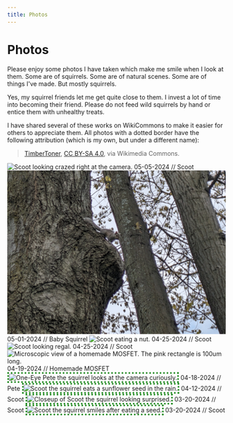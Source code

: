 ```yaml
---
title: Photos
---
```


# Photos

Please enjoy some photos I have taken which make me smile when I look at them. Some are of squirrels. Some are of natural scenes. Some are of things I've made. But mostly squirrels.

Yes, my squirrel friends let me get quite close to them. I invest a lot of time into becoming their friend. Please do not feed wild squirrels by hand or entice them with unhealthy treats. 

I have shared several of these works on WikiCommons to make it easier for others to appreciate them. All photos with a <span class="emph">dotted border</span> have the following attribution (which is my own, but under a different name):

> [TimberToner](https://commons.wikimedia.org/wiki/Special:Contributions/TimberToner), [CC BY-SA 4.0](https://creativecommons.org/licenses/by-sa/4.0), via Wikimedia Commons.

</div>

[//]: # (The above HTML mark ends the content div so that the photos div can begin. Some CSS tomfoolery is all.)

<div id="photos">
<img src="/media/scoot_20240505.jpg" alt="Scoot looking crazed right at the camera.">
05-05-2024 // Scoot

<img src="/media/baby_scoot_2040501.jpg" alt="First glimpse of Scoot's new kit!">
05-01-2024 // Baby Squirrel

<img src="/media/scoot_eats_20240425.jpg" alt="Scoot eating a nut."> 
04-25-2024 // Scoot

<img src="/media/scoot_regal_20240425.jpg" alt="Scoot looking regal."> 
04-25-2024 // Scoot

<img src="/media/mosfet_20240419.png" alt="Microscopic view of a homemade MOSFET. The pink rectangle is 100um long."> 
04-19-2024 // Homemade MOSFET

<img src="/media/squirrel_pete_curious_20240418.jpg" alt="One-Eye Pete the squirrel looks at the camera curiously." style="border: 4px dotted ForestGreen"> 
04-18-2024 // Pete

<img src="/media/squirrel_scoot_rainy_20240412.jpg" alt="Scoot the squirrel eats a sunflower seed in the rain." style="border: 4px dotted ForestGreen"> 
04-12-2024 // Scoot

<img src="/media/squirrel_scoot_closeup_20240320.jpg" alt="Closeup of Scoot the squirrel looking surprised." style="border: 4px dotted ForestGreen"> 
03-20-2024 // Scoot

<img src="/media/squirrel_scoot_smiles_20240320.jpg" alt="Scoot the squirrel smiles after eating a seed." style="border: 4px dotted ForestGreen"> 
03-20-2024 // Scoot

</div> 
